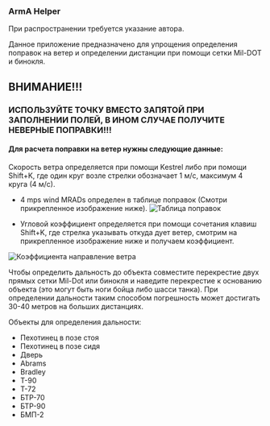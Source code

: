 ### ArmA Helper

При распространении требуется указание автора.

Данное приложение предназначено для упрощения определения поправок на ветер и определении дистанции при помощи сетки Mil-DOT и бинокля.

## ВНИМАНИЕ!!! 
### ИСПОЛЬЗУЙТЕ ТОЧКУ ВМЕСТО ЗАПЯТОЙ ПРИ ЗАПОЛНЕНИИ ПОЛЕЙ, В ИНОМ СЛУЧАЕ ПОЛУЧИТЕ НЕВЕРНЫЕ ПОПРАВКИ!!!


#### Для расчета поправки на ветер нужны следующие данные:

Скорость ветра определяется при помощи Kestrel либо при помощи Shift+K, где один круг возле стрелки обозначает 1 м/с, максимум 4 круга (4 м/с).

+ 4 mps wind MRADs определен в таблице поправок (Смотри прикрепленное изображение ниже).
![Таблица поправок](https://sun9-22.userapi.com/c857720/v857720489/e1ef3/w9NR1d1fJJM.jpg)

+ Угловой коэффициент определяется при помощи сочетания клавиш Shift+K, где стрелка указывать откуда дует ветер, смотрим на прикрепленное изображение ниже и получаем коэффициент.

![Коэффициента направление ветра](https://sun9-11.userapi.com/c857720/v857720489/e1ec0/2rUrpkZ7gdI.jpg)

Чтобы определить дальность до объекта совместите перекрестие двух прямых сетки Mil-Dot или бинокля и наведите перекрестие к основанию объекта (это могут быть ноги бойца либо шасси танка). При определении дальности таким способом погрешность может достигать 30-40 метров на больших дистанциях.

Объекты для определения дальности: 
  + Пехотинец в позе стоя 
  + Пехотинец в позе сидя 
  + Дверь 
  + Abrams 
  + Bradley
  + Т-90
  + Т-72
  + БТР-70
  + БТР-90
  + БМП-2

